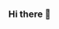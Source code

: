 ### Hi there 👋

<!--
**DWXFounder/DWXFounder** is a ✨ _special_ ✨ repository because its `README.md` (this file) appears on your GitHub profile.

Here are some ideas to get you started:

- 🔭 I’m currently working on the development of my:
a. mvp for my crypto start-up, DocuWerx - is an A.I. Enabled, scalable & Blockchain-based solution Removing Fraud and Error from the automotive, business      and mortgage lending industries, creating a better way to verify documents boosting security and efficiency.
b. the development of my decentralized alter ego which is really just a an easier way of saying what i cant say 
c. the development of my decentralized alter ego's vodcast, newsletter, and Blogdepth articles, i will post the links on here soon 
d. being an ENS DAO Memeber 
e. being an active member and collaborator of https://github.com/smartcontractresearchforum


- 🌱 I’m currently learning: 
a. Python, 
b. TypeScript, 
c. Rust, 
d. Solidity, and 
e. how to be a better writer and vodcaster 

- 👯 I’m looking to collaborate on: 
a. more proposals with the ENS DAO 
b. write more decentralized articles
c. 

- 🤔 I’m looking for help with
a. funding, for DocuWerx 
b. more exposure, articles, media etc. 

- 💬 Ask me about 
a. any of the aforementioned information, i'm easy to talk to and bounce ideas. 

- 📫 How to reach me:"
a. well if you know me then you know how otherwise reaserch how 

-->
